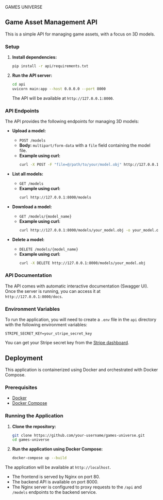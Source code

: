 GAMES UNIVERSE

## Game Asset Management API

This is a simple API for managing game assets, with a focus on 3D models.

### Setup

1.  **Install dependencies:**
    ```bash
    pip install -r api/requirements.txt
    ```

2.  **Run the API server:**
    ```bash
    cd api
    uvicorn main:app --host 0.0.0.0 --port 8000
    ```
    The API will be available at `http://127.0.0.1:8000`.

### API Endpoints

The API provides the following endpoints for managing 3D models:

*   **Upload a model:**
    *   `POST /models`
    *   **Body:** `multipart/form-data` with a `file` field containing the model file.
    *   **Example using curl:**
        ```bash
        curl -X POST -F "file=@/path/to/your/model.obj" http://127.0.0.1:8000/models
        ```

*   **List all models:**
    *   `GET /models`
    *   **Example using curl:**
        ```bash
        curl http://127.0.0.1:8000/models
        ```

*   **Download a model:**
    *   `GET /models/{model_name}`
    *   **Example using curl:**
        ```bash
        curl http://127.0.0.1:8000/models/your_model.obj -o your_model.obj
        ```

*   **Delete a model:**
    *   `DELETE /models/{model_name}`
    *   **Example using curl:**
        ```bash
        curl -X DELETE http://127.0.0.1:8000/models/your_model.obj
        ```

### API Documentation

The API comes with automatic interactive documentation (Swagger UI). Once the server is running, you can access it at `http://127.0.0.1:8000/docs`.

### Environment Variables

To run the application, you will need to create a `.env` file in the `api` directory with the following environment variables:

```
STRIPE_SECRET_KEY=your_stripe_secret_key
```

You can get your Stripe secret key from the [Stripe dashboard](https://dashboard.stripe.com/apikeys).

## Deployment

This application is containerized using Docker and orchestrated with Docker Compose.

### Prerequisites

*   [Docker](https://docs.docker.com/get-docker/)
*   [Docker Compose](https://docs.docker.com/compose/install/)

### Running the Application

1.  **Clone the repository:**
    ```bash
    git clone https://github.com/your-username/games-universe.git
    cd games-universe
    ```

2.  **Run the application using Docker Compose:**
    ```bash
    docker-compose up --build
    ```

The application will be available at `http://localhost`.

*   The frontend is served by Nginx on port 80.
*   The backend API is available on port 8000.
*   The Nginx server is configured to proxy requests to the `/api` and `/models` endpoints to the backend service.
